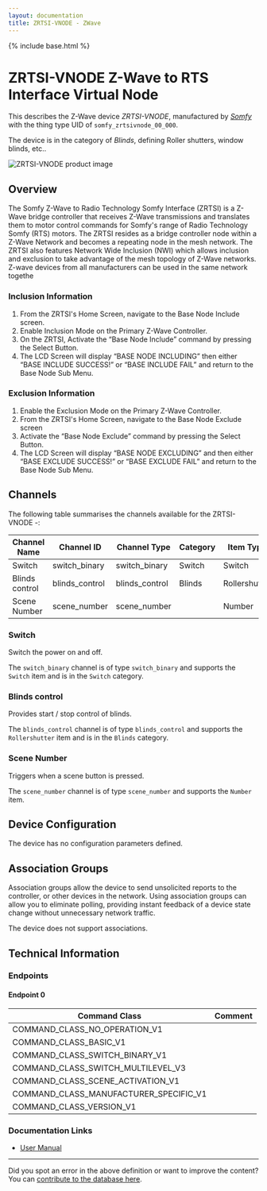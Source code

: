 ```yaml
---
layout: documentation
title: ZRTSI-VNODE - ZWave
---
```


{% include base.html %}

# ZRTSI-VNODE Z-Wave to RTS Interface Virtual Node
This describes the Z-Wave device *ZRTSI-VNODE*, manufactured by *[Somfy](http://www.somfy.com/)* with the thing type UID of ```somfy_zrtsivnode_00_000```.

The device is in the category of *Blinds*, defining Roller shutters, window blinds, etc..

![ZRTSI-VNODE product image](https://opensmarthouse.org/zwavedatabase/370/image/)


## Overview

The Somfy Z-Wave to Radio Technology Somfy Interface (ZRTSI) is a Z-Wave bridge controller that receives Z-Wave transmissions and translates them to motor control commands for Somfy's range of Radio Technology Somfy (RTS) motors. The ZRTSI resides as a bridge controller node within a Z-Wave Network and becomes a repeating node in the mesh network. The ZRTSI also features Network Wide Inclusion (NWI) which allows inclusion and exclusion to take advantage of the mesh topology of Z-Wave networks. Z-wave devices from all manufacturers can be used in the same network togethe

### Inclusion Information

  1. From the ZRTSI's Home Screen, navigate to the Base Node Include screen.
  2. Enable Inclusion Mode on the Primary Z-Wave Controller.
  3. On the ZRTSI, Activate the “Base Node Include” command by pressing the Select Button.
  4. The LCD Screen will display “BASE NODE INCLUDING” then either “BASE INCLUDE SUCCESS!” or “BASE INCLUDE FAIL” and return to the Base Node Sub Menu.  

### Exclusion Information

  1. Enable the Exclusion Mode on the Primary Z-Wave Controller.
  2. From the ZRTSI's Home Screen, navigate to the Base Node Exclude screen
  3. Activate the “Base Node Exclude” command by pressing the Select Button.
  4. The LCD Screen will display “BASE NODE EXCLUDING” and then either “BASE EXCLUDE SUCCESS!” or “BASE EXCLUDE FAIL” and return to the Base Node Sub Menu. 

## Channels

The following table summarises the channels available for the ZRTSI-VNODE -:

| Channel Name | Channel ID | Channel Type | Category | Item Type |
|--------------|------------|--------------|----------|-----------|
| Switch | switch_binary | switch_binary | Switch | Switch | 
| Blinds control | blinds_control | blinds_control | Blinds | Rollershutter | 
| Scene Number | scene_number | scene_number |  | Number | 

### Switch
Switch the power on and off.

The ```switch_binary``` channel is of type ```switch_binary``` and supports the ```Switch``` item and is in the ```Switch``` category.

### Blinds control
Provides start / stop control of blinds.

The ```blinds_control``` channel is of type ```blinds_control``` and supports the ```Rollershutter``` item and is in the ```Blinds``` category.

### Scene Number
Triggers when a scene button is pressed.

The ```scene_number``` channel is of type ```scene_number``` and supports the ```Number``` item.



## Device Configuration

The device has no configuration parameters defined.

## Association Groups

Association groups allow the device to send unsolicited reports to the controller, or other devices in the network. Using association groups can allow you to eliminate polling, providing instant feedback of a device state change without unnecessary network traffic.

The device does not support associations.
## Technical Information

### Endpoints

#### Endpoint 0

| Command Class | Comment |
|---------------|---------|
| COMMAND_CLASS_NO_OPERATION_V1| |
| COMMAND_CLASS_BASIC_V1| |
| COMMAND_CLASS_SWITCH_BINARY_V1| |
| COMMAND_CLASS_SWITCH_MULTILEVEL_V3| |
| COMMAND_CLASS_SCENE_ACTIVATION_V1| |
| COMMAND_CLASS_MANUFACTURER_SPECIFIC_V1| |
| COMMAND_CLASS_VERSION_V1| |

### Documentation Links

* [User Manual](https://opensmarthouse.org/zwavedatabase/370/ZRTSI-Instructions-1811265.pdf)

---

Did you spot an error in the above definition or want to improve the content?
You can [contribute to the database here](https://opensmarthouse.org/zwavedatabase/370).
